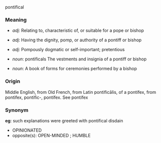 pontifical
### Meaning
+ _adj_: Relating to, characteristic of, or suitable for a pope or bishop
+ _adj_: Having the dignity, pomp, or authority of a pontiff or bishop
+ _adj_: Pompously dogmatic or self-important; pretentious

+ _noun_: pontificals The vestments and insignia of a pontiff or bishop
+ _noun_: A book of forms for ceremonies performed by a bishop

### Origin

Middle English, from Old French, from Latin pontificālis, of a pontifex, from pontifex, pontific-, pontifex. See pontifex

### Synonym

__eg__: such explanations were greeted with pontifical disdain

+ OPINIONATED
+ opposite(s): OPEN-MINDED ; HUMBLE


